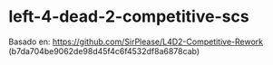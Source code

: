 # left-4-dead-2-competitive-scs
Basado en: https://github.com/SirPlease/L4D2-Competitive-Rework (b7da704be9062de98d45f4c6f4532df8a6878cab)